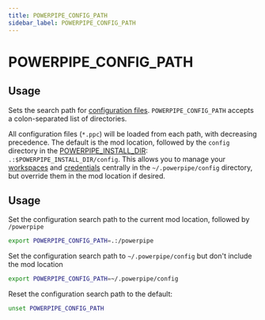 ```yaml
---
title: POWERPIPE_CONFIG_PATH
sidebar_label: POWERPIPE_CONFIG_PATH
---
```


# POWERPIPE_CONFIG_PATH

## Usage 

 Sets the search path for [configuration files](/docs/reference/config-files).  `POWERPIPE_CONFIG_PATH` accepts a colon-separated list of directories.  
 
 All configuration files (`*.ppc`) will be loaded from each path, with decreasing precedence.  The default is the mod location, followed by the `config` directory in the [POWERPIPE_INSTALL_DIR](/docs/reference/env-vars/powerpipe_install_dir): `.:$POWERPIPE_INSTALL_DIR/config`.  This allows you to manage your [workspaces](/docs/reference/config-files/workspace) and [credentials](/docs/reference/config-files/credential/index) centrally in the `~/.powerpipe/config` directory, but override them in the mod location if desired.


## Usage

Set the configuration search path to the current mod location, followed by `/powerpipe`
```bash
export POWERPIPE_CONFIG_PATH=.:/powerpipe
```

Set the configuration search path to `~/.powerpipe/config` but don't include the mod location
```bash
export POWERPIPE_CONFIG_PATH=~/.powerpipe/config
```

Reset the configuration search path to the default:
```bash
unset POWERPIPE_CONFIG_PATH
```